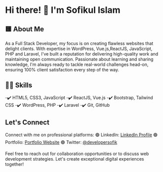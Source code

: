 # Hi there! 👋 I'm Sofikul Islam

## 🟨 About Me
As a Full Stack  Developer, my focus is on creating flawless websites that delight clients. With expertise in WordPress, Vue.js,ReactJS, JavaScript, PHP and Laravel, I've built a reputation for delivering high-quality work and maintaining open communication. Passionate about learning and sharing knowledge, I'm always ready to tackle real-world challenges head-on, ensuring 100% client satisfaction every step of the way.

## 👨‍🏫 Skills
-✔️ HTML5, CSS3, JavaScript
-✔️ ReactJS, Vue.js
-✔️ Bootstrap, Tailwind CSS
-✔️ WordPress, PHP
-✔️ Laravel
-✔️ Git, GitHub


## Let's Connect
Connect with me on professional platforms:
🟢 LinkedIn: [LinkedIn Profile](https://www.linkedin.com/in/developersofik/)
🟢 Portfolio: [Portfolio Website](https://www.developersofik.xyz)
🟢 Twitter: [@developersofik](https://twitter.com/developersofik)

Feel free to reach out for collaboration opportunities or to discuss web development strategies. Let's create exceptional digital experiences together!
